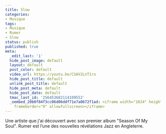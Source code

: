 ```yaml
---
title: Slow
categories:
- Musique
tags:
- Musique
- Rumer
- Slow
status: publish
published: true
meta:
  _edit_last: '1'
  hide_post_image: default
  layout: default
  post_color: default
  video_url: https://youtu.be/CSAV2LnT1ro
  hide_post_title: default
  unlink_post_title: default
  hide_post_meta: default
  hide_post_date: default
  tmac_last_id: '256453682114199552'
  _oembed_20b0f84f3cc06d06ddf71e7a0672f1ad: <iframe width="1024" height="576" src="https://www.youtube.com/embed/CSAV2LnT1ro?fs=1&feature=oembed"
    frameborder="0" allowfullscreen></iframe>
---
```

Une artiste que j'ai découvert avec son premier album "Season Of My Soul". Rumer est l’une des nouvelles révélations Jazz en Angleterre.
